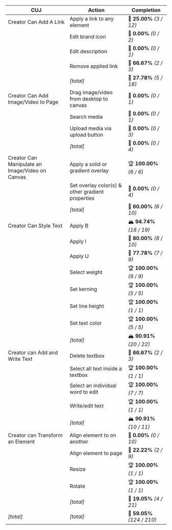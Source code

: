 | **CUJ**                                         | **Action**                                       | **Completion**              |
| ----------------------------------------------- | ------------------------------------------------ | --------------------------- |
| Creator Can Add A Link                          | Apply a link to any element                      | 🚨 **25.00%** *(3 / 12)*    |
|                                                 | Edit brand icon                                  | 🚨 **0.00%** *(0 / 2)*      |
|                                                 | Edit description                                 | 🚨 **0.00%** *(0 / 1)*      |
|                                                 | Remove applied link                              | 🛴 **66.67%** *(2 / 3)*     |
|                                                 | *[total]*                                        | 🚨 **27.78%** *(5 / 18)*    |
| Creator Can Add Image/Video to Page             | Drag image/video from desktop to canvas          | 🚨 **0.00%** *(0 / 1)*      |
|                                                 | Search media                                     | 🚨 **0.00%** *(0 / 1)*      |
|                                                 | Upload media via upload button                   | 🚨 **0.00%** *(0 / 3)*      |
|                                                 | *[total]*                                        | 🚨 **0.00%** *(0 / 4)*      |
| Creator Can Manipulate an Image/Video on Canvas | Apply a solid or gradient overlay                | 🏆 **100.00%** *(6 / 6)*    |
|                                                 | Set overlay color(s) & other gradient properties | 🚨 **0.00%** *(0 / 4)*      |
|                                                 | *[total]*                                        | 🛴 **60.00%** *(6 / 10)*    |
| Creator Can Style Text                          | Apply B                                          | 🏔️ **94.74%** *(18 / 19)*  |
|                                                 | Apply I                                          | 🛴 **80.00%** *(8 / 10)*    |
|                                                 | Apply U                                          | 🛴 **77.78%** *(7 / 9)*     |
|                                                 | Select weight                                    | 🏆 **100.00%** *(9 / 9)*    |
|                                                 | Set kerning                                      | 🏆 **100.00%** *(5 / 5)*    |
|                                                 | Set line height                                  | 🏆 **100.00%** *(1 / 1)*    |
|                                                 | Set text color                                   | 🏆 **100.00%** *(5 / 5)*    |
|                                                 | *[total]*                                        | 🏔️ **90.91%** *(20 / 22)*  |
| Creator can Add and Write Text                  | Delete textbox                                   | 🛴 **66.67%** *(2 / 3)*     |
|                                                 | Select all text inside a textbox                 | 🏆 **100.00%** *(1 / 1)*    |
|                                                 | Select an individual word to edit                | 🏆 **100.00%** *(7 / 7)*    |
|                                                 | Write/edit text                                  | 🏆 **100.00%** *(1 / 1)*    |
|                                                 | *[total]*                                        | 🏔️ **90.91%** *(10 / 11)*  |
| Creator can Transform an Element                | Align element to on another                      | 🚨 **0.00%** *(0 / 10)*     |
|                                                 | Align element to page                            | 🚨 **22.22%** *(2 / 9)*     |
|                                                 | Resize                                           | 🏆 **100.00%** *(1 / 1)*    |
|                                                 | Rotate                                           | 🏆 **100.00%** *(1 / 1)*    |
|                                                 | *[total]*                                        | 🚨 **19.05%** *(4 / 21)*    |
| *\[total\]*                                     | *\[total\]*                                      | 🛴 **59.05%** *(124 / 210)* |
